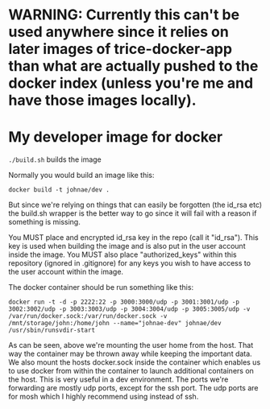 # WARNING: Currently this can't be used anywhere since it relies on later images of trice-docker-app than what are actually pushed to the docker index (unless you're me and have those images locally).

# My developer image for docker

```./build.sh``` builds the image

Normally you would build an image like this:

```docker build -t johnae/dev .```

But since we're relying on things that can easily be forgotten (the id_rsa etc) the build.sh wrapper is the better way to go since it will fail with a reason if something is missing.

You MUST place and encrypted id_rsa key in the repo (call it "id_rsa"). This key is used when building the image and is also put in the user account inside the image.
You MUST also place "authorized_keys" within this repository (ignored in .gitignore) for any keys you wish to have access to the user account within the image.

The docker container should be run something like this:

```docker run -t -d -p 2222:22 -p 3000:3000/udp -p 3001:3001/udp -p 3002:3002/udp -p 3003:3003/udp -p 3004:3004/udp -p 3005:3005/udp -v /var/run/docker.sock:/var/run/docker.sock -v /mnt/storage/john:/home/john --name="johnae-dev" johnae/dev /usr/sbin/runsvdir-start```

As can be seen, above we're mounting the user home from the host. That way the container may be thrown away while keeping the important data. We also mount the hosts docker.sock inside the container which enables us to use docker from within the container to launch additional containers on the host. This is very useful in a dev environment. The ports we're forwarding are mostly udp ports, except for the ssh port. The udp ports are for mosh which I highly recommend using instead of ssh.